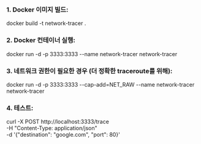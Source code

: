 ### 1. Docker 이미지 빌드:
docker build -t network-tracer .

### 2. Docker 컨테이너 실행:
docker run -d -p 3333:3333 --name network-tracer network-tracer

### 3. 네트워크 권한이 필요한 경우 (더 정확한 traceroute를 위해):
docker run -d -p 3333:3333 --cap-add=NET_RAW --name network-tracer network-tracer

### 4. 테스트:
curl -X POST http://localhost:3333/trace \
  -H "Content-Type: application/json" \
  -d '{"destination": "google.com", "port": 80}'
